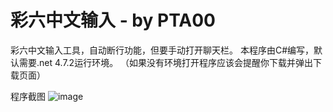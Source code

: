 # 彩六中文输入 - by PTA00
彩六中文输入工具，自动断行功能，但要手动打开聊天栏。
本程序由C#编写，默认需要.net 4.7.2运行环境。
（如果没有环境打开程序应该会提醒你下载并弹出下载页面）

程序截图
![image](https://user-images.githubusercontent.com/59364024/155723186-b3e744bd-4fca-44aa-bc35-0c4e9ff85dd3.png)
